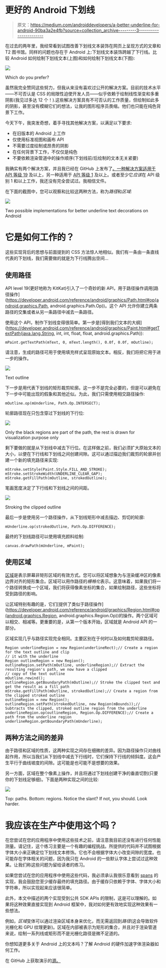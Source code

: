 # 更好的 Android 下划线

> 原文：<https://medium.com/androiddevelopers/a-better-underline-for-android-90ba3a2e4fb?source=collection_archive---------3----------------------->

在过去的两年里，我经常看到试图改善下划线文本装饰在网页上呈现方式的文章和 T2 图书馆。同样的问题也存在于 Android 上:下划线文本装饰跨越了下行线。比较 Android 如何绘制下划线文本(上图)和如何绘制下划线文本(下图):

![](img/96d46dbd25a7c521006b1540455c1bed.png)

Which do you prefer?

虽然我完全赞同这些努力，但我从来没有喜欢过公开的解决方案。目前的技术水平——不可否认是 CSS 的局限性迫使开发人员——似乎依赖于绘制线性渐变和多重阴影(我见过多达 12 个！).这些解决方案具有不可否认的工作质量，但绘制如此多的阴影，甚至没有模糊它们的想法，让我的图形程序员畏缩。他们也只能在纯色背景下工作。

今天下午，我突发奇想，着手寻找其他解决方案，以满足以下要求:

*   在旧版本的 Android 上工作
*   仅使用标准视图和画布 API
*   不需要过度绘制或昂贵的阴影
*   在任何背景下工作，不仅仅是纯色
*   不要依赖渲染管道中的操作顺序(下划线前/后绘制的文本无关紧要)

我确实有两个解决方案，并且我已经在 GitHub 上发布了[。一种解决方案适用于](https://github.com/romainguy/elegant-underline) [API 等级 19](https://www.android.com/versions/kit-kat-4-4/) 及以上，另一种适用于 [API 等级 1](http://arstechnica.com/gadgets/2014/06/building-android-a-40000-word-history-of-googles-mobile-os/6/) 及以上。或者至少它*应该*在 API 级别 1 和以上工作，我还没有完全尝试过。我相信文件。

在下面的截图中，您可以观察和比较这两种方法，称为*路径*和*区域*:

![](img/4a5c5a6562b396b5508bab5ae7326d34.png)

Two possible implementations for better underline text decorations on Android

# 它是如何工作的？

这些实现背后的思想与前面提到的 CSS 方法惊人地相似。我们有一条由一条直线代表的下划线，我们需要做的就是为下行线腾出空间…

## 使用路径

API level 19(更好地称为 KitKat)引入了一个奇妙的新 API，用于路径操作调用[路径操作](https://developer.android.com/reference/android/graphics/Path.html#op(android.graphics.Path, android.graphics.Path.Op))。这个 API 允许你建立两条路径的交集或者从另一条路径中减去一条路径。

使用这个 API，制作下划线变得很简单。第一步是[得到我们文本的大纲](https://developer.android.com/reference/android/graphics/Paint.html#getTextPath(java.lang.String, int, int, float, float, android.graphics.Path)):

```
mPaint.getTextPath(mText, 0, mText.length(), 0.0f, 0.0f, mOutline);
```

请注意，生成的路径可用于使用填充样式呈现原始文本。相反，我们将把它用于进一步的操作。

![](img/d9f93797548d735bc1e93c90485b582d.png)

Text outline

下一步是用代表下划线的矩形裁剪轮廓。这一步不是完全必要的，但是可以避免在下一步中可能出现的假象和其他近似。为此，我们只需使用相交路径操作:

```
mOutline.op(mUnderline, Path.Op.INTERSECT);
```

轮廓路径现在只包含穿过下划线的下行位:

![](img/fded5a07a8baa947c5d0d2addb2ffd45.png)

Only the black regions are part of the path, the rest is drawn for visualization purpose only

剩下要做的就是从下划线中减去下行位。在这样做之前，我们必须扩大原始文本的大小，以便在下行线和下划线之间创建间隙。这可以通过描边我们裁剪的轮廓并创建一个新的填充路径来实现:

```
mStroke.setStyle(Paint.Style.FILL_AND_STROKE);        mStroke.setStrokeWidth(UNDERLINE_CLEAR_GAP);
mStroke.getFillPath(mOutline, strokedOutline);
```

笔画宽度决定了下行线和下划线之间的间距。

![](img/7cd113100d214ed42f2fc531bb198d68.png)

Stroking the clipped outline

最后一步是使用另一个路径操作，从下划线矩形中减去描边、剪切的轮廓:

```
mUnderline.op(strokedOutline, Path.Op.DIFFERENCE);
```

最终的下划线路径可以使用填充颜料绘制:

```
canvas.drawPath(mUnderline, mPaint);
```

## 使用区域

[区域](https://developer.android.com/reference/android/graphics/Region.html)是表示屏幕非矩形区域的有效方式。您可以将区域想象为与渲染缓冲区的像素边界对齐的矩形集合。区域可以用作路径的*栅格化*表示。这意味着，如果我们将一个路径转换成一个区域，我们将获得像素坐标的集合，如果绘制路径，这些坐标将受到路径的影响。

让区域特别有趣的是，它们[提供了类似于路径操作](https://developer.android.com/reference/android/graphics/Region.html#op(android.graphics.Region, android.graphics.Region.Op))的操作。两个区域可以相交、相减等。更重要的是，从第一个版本开始，区域就是 Android API 的一部分。

区域实现几乎与路径实现完全相同。主要区别在于何时以及如何裁剪轮廓路径。

```
Region underlineRegion = new Region(underlineRect);// Create a region for the text outline and clip
// it with the underline
Region outlineRegion = new Region();
outlineRegion.setPath(mOutline, underlineRegion);// Extract the resulting region's path, we now have a clipped
// copy of the text outline
mOutline.rewind();
outlineRegion.getBoundaryPath(mOutline);// Stroke the clipped text and get the result as a fill path
mStroke.getFillPath(mOutline, strokedOutline);// Create a region from the clipped stroked outline
outlineRegion = new Region();
outlineRegion.setPath(strokedOutline, new Region(mBounds));// Subtracts the clipped, stroked outline region from the underline
underlineRegion.op(outlineRegion, Region.Op.DIFFERENCE);// Create a path from the underline region
underlineRegion.getBoundaryPath(mUnderline);
```

## 两种方法之间的差异

由于路径和区域的性质，这两种实现之间存在细微的差异。因为路径操作只对曲线起作用，所以当我们从下划线中减去下行线时，它们保持下行线的倾斜度。这会产生平行于曲线坡度的间隙。这可能是也可能不是想要的效果。

另一方面，区域在整个像素上操作，并且将通过下划线创建干净的垂直切割(只要你的下划线足够细)。下面是两种实现之间的比较:

![](img/a0444ff9aac7e343cb13254c9907be32.png)

Top: paths. Bottom: regions. Notice the slant? If not, you should. Look harder.

# 我应该在生产中使用这个吗？

在您尝试在您的应用程序中使用这些技术之前，请注意我目前还没有进行任何性能测量。请记住，这个练习主要是一个有趣的编程挑战。所提供的代码并不试图根据字体大小来正确定位下划线文本修饰。它也不会根据字体大小改变间隙的宽度。也可能存在字体相关的问题，因为我只在 Android 的一些默认字体上尝试过这种效果。让我们称这些问题为留给读者的练习。

如果您尝试在您的应用程序中使用这些代码，我必须承认我很乐意看到 [spans](http://flavienlaurent.com/blog/2014/01/31/spans/) 的实现，我会鼓励您至少缓存最终的填充路径。由于缓存只依赖于字体、字体大小和字符串，所以实现起来应该很简单。

此外，本文中描述的两个实现受到公共 SDK APIs 的限制，这是可以理解的。如果将这种效果直接实现到 Android 框架中，我对如何更有效地实现这种效果有一些想法。

例如，*区域*变体可以通过渲染区域本身来优化，而无需返回到*路径*(这会导致软件光栅化和 GPU 纹理更新)。区域在内部被表示为矩形的集合，并且对于渲染管道来说，绘制一系列线或矩形而不是光栅化路径是微不足道的。

你想知道更多关于 Android 上的文本吗？了解 Android 的硬件加速字体渲染器如何工作。

在 GitHub 上获取演示的[源。](https://github.com/romainguy/elegant-underline)